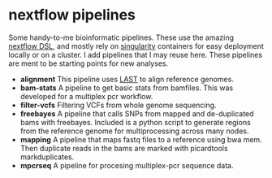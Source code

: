 # nextflow pipelines

Some handy-to-me bioinformatic pipelines. These use the amazing [nextflow DSL](https://nextflow.io), and mostly rely on [singularity](https://www.sylabs.io/docs/) containers for easy deployment locally or on a cluster. I add pipelines that I may reuse here. These pipelines are ment to be starting points for new analyses.

* **alignment** This pipeline uses [LAST](http://last.cbrc.jp) to align reference genomes.
* **bam-stats** A pipeline to get basic stats from bamfiles. This was developed for a multiplex pcr workflow.
* **filter-vcfs** Filtering VCFs from whole genome sequencing.
* **freebayes** A pipeline that calls SNPs from mapped and de-duplicated bams with freebayes. Included is a python script to generate regions from the reference genome for multiprocessing across many nodes.
* **mapping** A pipeline that maps fastq files to a reference using bwa mem. Then duplicate reads in the bams are marked with picardtools markduplicates.
* **mpcrseq** A pipeline for procesing multiplex-pcr sequence data.
